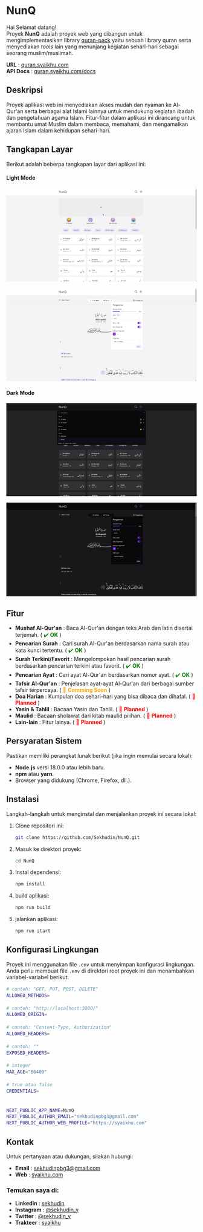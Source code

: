 # NunQ

Hai Selamat datang!<br>
Proyek **NunQ** adalah proyek web yang dibangun untuk mengimplementasikan library [quran-pack](https://www.npmjs.com/package/quran-pack) yaitu sebuah library quran serta menyediakan _tools_ lain yang menunjang kegiatan sehari-hari sebagai seorang muslim/muslimah.<br>

**URL** : [quran.syaikhu.com](https://quran.syaikhu.com) <br>
**API Docs** : [quran.syaikhu.com/docs](https://quran.syaikhu.com/docs)

## Deskripsi

Proyek aplikasi web ini menyediakan akses mudah dan nyaman ke Al-Qur'an serta berbagai alat Islami lainnya untuk mendukung kegiatan ibadah dan pengetahuan agama Islam. Fitur-fitur dalam aplikasi ini dirancang untuk membantu umat Muslim dalam membaca, memahami, dan mengamalkan ajaran Islam dalam kehidupan sehari-hari.

## Tangkapan Layar

Berikut adalah beberpa tangkapan layar dari aplikasi ini:

#### Light Mode

![Halaman Utama](public/shoot/quran.png)

![Halaman Surah](public/shoot/surah.png)

#### Dark Mode

![Halaman Utama Dark](public/shoot/dark-quran.png)

![Halaman Surah Dark](public/shoot/dark-surah.png)

## Fitur

- **Mushaf Al-Qur'an** : Baca Al-Qur'an dengan teks Arab dan latin disertai terjemah. (<span style="color: green;"> ✔️ **OK** </span>)
- **Pencarian Surah** : Cari surah Al-Qur'an berdasarkan nama surah atau kata kunci tertentu. (<span style="color: green;"> ✔️ **OK** </span>)
- **Surah Terkini/Favorit** : Mengelompokan hasil pencarian surah berdasarkan pencarian terkini atau favorit. (<span style="color: green;"> ✔️ **OK** </span>)
- **Pencarian Ayat** : Cari ayat Al-Qur'an berdasarkan nomor ayat. (<span style="color: green;"> ✔️ **OK** </span>)
- **Tafsir Al-Qur'an** : Penjelasan ayat-ayat Al-Qur'an dari berbagai sumber tafsir terpercaya. (<span style="color: orange;"> 🚧 **Comming Soon** </span>)
- **Doa Harian** : Kumpulan doa sehari-hari yang bisa dibaca dan dihafal. (<span style="color: red;"> 📅 **Planned** </span>)
- **Yasin & Tahlil** : Bacaan Yasin dan Tahlil. (<span style="color: red;"> 📅 **Planned** </span>)
- **Maulid** : Bacaan sholawat dari kitab maulid pilihan. (<span style="color: red;"> 📅 **Planned** </span>)
- **Lain-lain** : Fitur lainya. (<span style="color: red;"> 📅 **Planned** </span>)

## Persyaratan Sistem

Pastikan memiliki perangkat lunak berikut (jika ingin memulai secara lokal):

- **Node.js** versi 18.0.0 atau lebih baru.
- **npm** atau **yarn**.
- Browser yang didukung (Chrome, Firefox, dll.).

## Instalasi

Langkah-langkah untuk menginstal dan menjalankan proyek ini secara lokal:

1. Clone repositori ini:
   ```bash
   git clone https://github.com/Sekhudin/NunQ.git
   ```
2. Masuk ke direktori proyek:
   ```bash
   cd NunQ
   ```
3. Instal dependensi:
   ```bash
   npm install
   ```
4. build aplikasi:
   ```bash
   npm run build
   ```
5. jalankan aplikasi:
   ```bash
   npm run start
   ```

## Konfigurasi Lingkungan

Proyek ini menggunakan file `.env` untuk menyimpan konfigurasi lingkungan. Anda perlu membuat file `.env` di direktori root proyek ini dan menambahkan variabel-variabel berikut:<br>

```bash
# contoh: "GET, PUT, POST, DELETE"
ALLOWED_METHODS=

# contoh: "http://localhost:3000/"
ALLOWED_ORIGIN=

# contoh: "Content-Type, Authorization"
ALLOWED_HEADERS=

# contoh: ""
EXPOSED_HEADERS=

# integer
MAX_AGE="86400"

# true atau false
CREDENTIALS=


NEXT_PUBLIC_APP_NAME=NunQ
NEXT_PUBLIC_AUTHOR_EMAIL="sekhudinpbg3@gmail.com"
NEXT_PUBLIC_AUTHOR_WEB_PROFILE="https://syaikhu.com"
```

## Kontak

Untuk pertanyaan atau dukungan, silakan hubungi:<br>

- **Email** : sekhudinpbg3@gmail.com
- **Web** : [syaikhu.com](https://www.syaikhu.com/)

### Temukan saya di:

- **Linkedin** : [sekhudin](https://www.linkedin.com/in/sekhudin/)<br>
- **Instagram** : [@sekhudin_y](https://www.instagram.com/sekhudin_y)<br>
- **Twitter** : [@sekhudin_y](https://twitter.com/sekhudin_y)<br>
- **Trakteer** : [syaikhu](teer.id/syaikhu)
